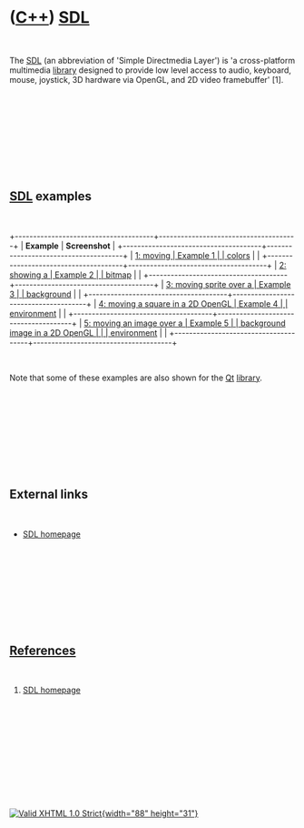 



 

 

 

 

 

([C++](Cpp.htm)) [SDL](CppSdl.htm)
==================================

 

The [SDL](CppSdl.htm) (an abbreviation of 'Simple Directmedia Layer') is
'a cross-platform multimedia [library](CppLibrary.htm) designed to
provide low level access to audio, keyboard, mouse, joystick, 3D
hardware via OpenGL, and 2D video framebuffer' \[1\].

 

 

 

 

 

[SDL](CppSdl.htm) examples
--------------------------

 

+--------------------------------------+--------------------------------------+
| **Example**                          | **Screenshot**                       |
+--------------------------------------+--------------------------------------+
| [1: moving                           | Example 1                            |
| colors](CppSdlExample1.htm)          |                                      |
+--------------------------------------+--------------------------------------+
| [2: showing a                        | Example 2                            |
| bitmap](CppSdlExample2.htm)          |                                      |
+--------------------------------------+--------------------------------------+
| [3: moving sprite over a             | Example 3                            |
| background](CppSdlExample3.htm)      |                                      |
+--------------------------------------+--------------------------------------+
| [4: moving a square in a 2D OpenGL   | Example 4                            |
| environment](CppSdlExample4.htm)     |                                      |
+--------------------------------------+--------------------------------------+
| [5: moving an image over a           | Example 5                            |
| background image in a 2D OpenGL      |                                      |
| environment](CppSdlExample5.htm)     |                                      |
+--------------------------------------+--------------------------------------+

 

Note that some of these examples are also shown for the [Qt](CppQt.htm)
[library](CppLibrary.htm).

 

 

 

 

 

External links
--------------

 

-   [SDL homepage](http://www.libsdl.org)

 

 

 

 

 

[References](CppReferences.htm)
-------------------------------

 

1.  [SDL homepage](http://www.libsdl.org)

 

 

 

 

 





 

[![Valid XHTML 1.0 Strict](valid-xhtml10.png){width="88"
height="31"}](http://validator.w3.org/check?uri=referer)
